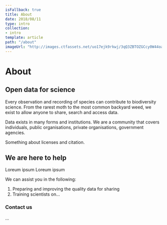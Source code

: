 ```yaml
---
isFallback: true
title: About
date: 2018/08/11
type: intro
collection:
- intro
template: article
path: "/about"
imageUrl: "http://images.ctfassets.net/uo17ejk9rkwj/3qQ3ZBTOZGCcy0W44oaMwe/a05406faf3d45c3f38ed77d653c02e79/Pronghorn_Antilocapra_americana.jpg"
---
```

# About

## Open data for science

Every observation and recording of species can contribute to biodiversity science.  From the rarest moth to the most common backyard weed, we exist to allow anyone to share, search and access data. 

Data exists in many forms and institutions. We are a community that covers individuals, public organisations, private organisations, government agencies.

Something about licenses and citation.

## We are here to help

Loreum ipsum Loreum ipsum

We can assist you in the following:

1. Preparing and improving the quality data for sharing
2. Training scientists on...

### Contact us
...
